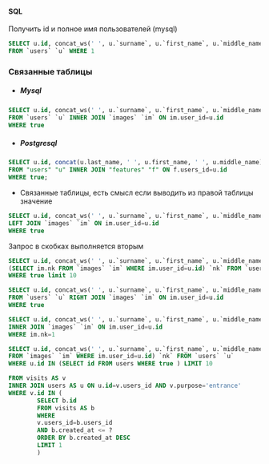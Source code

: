 #### SQL

Получить id и полное имя пользователей (mysql)

```sql
SELECT u.id, concat_ws(' ', u.`surname`, u.`first_name`, u.`middle_name`) `full_name` 
FROM `users` `u` WHERE 1
```
### Связанные таблицы

- ##### Mysql
```sql
SELECT u.id, concat_ws(' ', u.`surname`, u.`first_name`, u.`middle_name`) `full_name` 
FROM `users` `u` INNER JOIN `images` `im` ON im.user_id=u.id 
WHERE true
```

- ##### Postgresql
```sql
SELECT u.id, concat(u.last_name, ' ', u.first_name, ' ', u.middle_name) "full_name" 
FROM "users" "u" INNER JOIN "features" "f" ON f.users_id=u.id 
WHERE true;
```


- Связанные таблицы, есть смысл если выводить из правой таблицы значение
```sql
SELECT u.id, concat_ws(' ', u.`surname`, u.`first_name`, u.`middle_name`) `full_name`, im.nk FROM `users` `u` 
LEFT JOIN `images` `im` ON im.user_id=u.id 
WHERE true
```
Запрос в скобках выполняется вторым
```sql
SELECT u.id, concat_ws(' ', u.`surname`, u.`first_name`, u.`middle_name`) `full_name`, 
(SELECT im.nk FROM `images` `im` WHERE im.user_id=u.id) `nk` FROM `users` `u` 
WHERE true limit 10
```
```sql
SELECT u.id, concat_ws(' ', u.`surname`, u.`first_name`, u.`middle_name`) `full_name` 
FROM `users` `u` RIGHT JOIN `images` `im` ON im.user_id=u.id 
WHERE true
```
```sql
SELECT u.id, concat_ws(' ', u.`surname`, u.`first_name`, u.`middle_name`) `full_name` FROM `users` `u` 
INNER JOIN `images` `im` ON im.user_id=u.id 
WHERE im.nk=1
```

```sql
SELECT u.id, concat_ws(' ', u.`surname`, u.`first_name`, u.`middle_name`) `full_name`, (SELECT im.nk 
FROM `images` `im` WHERE im.user_id=u.id) `nk` FROM `users` `u` 
WHERE u.id IN (SELECT id FROM users WHERE true ) LIMIT 10
```

```sql
FROM visits AS v
INNER JOIN users AS u ON u.id=v.users_id AND v.purpose='entrance'
WHERE v.id IN (
        SELECT b.id 
        FROM visits AS b
        WHERE 
        v.users_id=b.users_id	
        AND b.created_at <= ?
        ORDER BY b.created_at DESC
        LIMIT 1
        )
```
